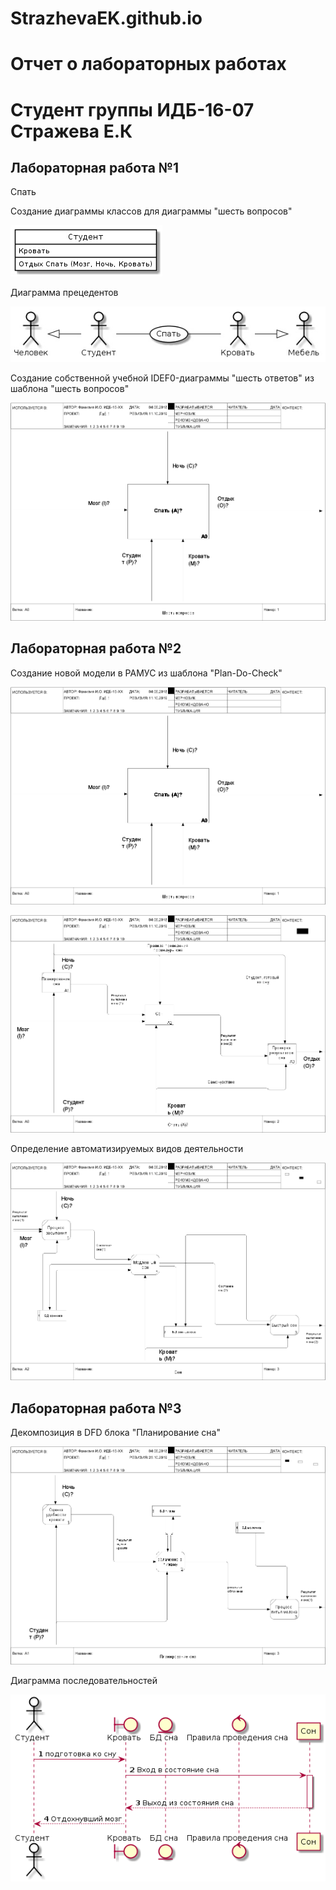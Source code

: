 # StrazhevaEK.github.io
# Отчет о лабораторных работах
# Студент группы ИДБ-16-07 Стражева Е.К
## Лабораторная работа №1
Спать

Создание диаграммы классов для диаграммы "шесть вопросов"

![](https://github.com/StrazhevaEK/StrazhevaEK.github.io/blob/master/byYNi7_Pc-I.jpg)

Диаграмма прецедентов

![](https://github.com/StrazhevaEK/StrazhevaEK.github.io/blob/master/w4uPF4niR-E.jpg)

Создание собственной учебной IDEF0-диаграммы "шесть ответов" из шаблона "шесть вопросов"

![](https://github.com/StrazhevaEK/StrazhevaEK.github.io/blob/master/model3.png)

## Лабораторная работа №2

Создание новой модели в РАМУС из шаблона "Plan-Do-Check"

![](https://github.com/StrazhevaEK/StrazhevaEK.github.io/blob/master/model3.png)

![](https://github.com/StrazhevaEK/StrazhevaEK.github.io/blob/master/model(1).png)

Определение автоматизируемых видов деятельности

![](https://github.com/StrazhevaEK/StrazhevaEK.github.io/blob/master/model(2).png)

## Лабораторная работа №3

Декомпозиция в DFD блока "Планирование сна"

![](https://github.com/StrazhevaEK/StrazhevaEK.github.io/blob/master/%D0%9A%D0%B0%D1%80%D1%82%D0%B8%D0%BD%D0%BE%D1%87%D0%BA%D0%B0.png)

Диаграмма последовательностей

 ![](https://github.com/StrazhevaEK/StrazhevaEK.github.io/blob/master/%D0%94%D0%B8%D0%B0%D0%B3%D1%80%D0%B0%D0%BC%D0%BC%D0%B0%20%D0%BF%D0%BE%D1%81.png)

